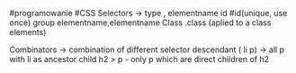 #programowanie #CSS 
Selectors -> type , elementname
		     id #id(unique, use once)
		     group elementname,elementname
		     Class .class (aplied to a class elements)

Combinators -> combination of different selector
			descendant ( li p) -> all p with li as ancestor
			child h2 > p - only p which are direct children of h2
		